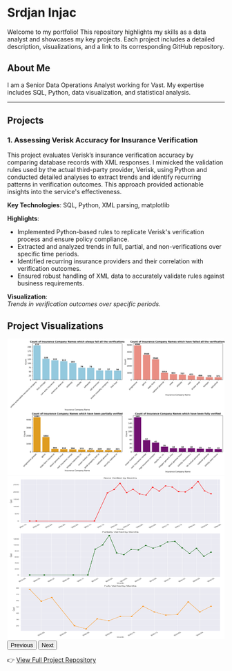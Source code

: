 # Srdjan Injac

Welcome to my portfolio! This repository highlights my skills as a data analyst and showcases my key projects. Each project includes a detailed description, visualizations, and a link to its corresponding GitHub repository.

## About Me

I am a Senior Data Operations Analyst working for Vast. My expertise includes SQL, Python, data visualization, and statistical analysis.

---

## Projects

### 1. Assessing Verisk Accuracy for Insurance Verification

This project evaluates Verisk’s insurance verification accuracy by comparing database records with XML responses. I mimicked the validation rules used by the actual third-party provider, Verisk, using Python and conducted detailed analyses to extract trends and identify recurring patterns in verification outcomes. This approach provided actionable insights into the service's effectiveness.

**Key Technologies**: SQL, Python, XML parsing, matplotlib  

**Highlights**:
- Implemented Python-based rules to replicate Verisk's verification process and ensure policy compliance.
- Extracted and analyzed trends in full, partial, and non-verifications over specific time periods.
- Identified recurring insurance providers and their correlation with verification outcomes.
- Ensured robust handling of XML data to accurately validate rules against business requirements.

**Visualization**:  
_Trends in verification outcomes over specific periods._  
<section id="carousel">
  <h2>Project Visualizations</h2>
  <div class="carousel">
    <div class="carousel-images" id="carousel-images">
      <img src="assets/images/aj_probaj.png" alt="Graph 1">
      <img src="assets/images/compressed_graph.png" alt="Graph 2">
    </div>
  </div>
  <div class="carousel-buttons">
    <button onclick="prevSlide()">Previous</button>
    <button onclick="nextSlide()">Next</button>
  </div>
</section>

<!-- Carousel JavaScript -->
<script>
  const imagesContainer = document.getElementById('carousel-images');
  const totalImages = imagesContainer.children.length;
  let currentIndex = 0;

  function updateCarousel() {
    const offset = -currentIndex * 100;
    imagesContainer.style.transform = `translateX(${offset}%)`;
  }

  function prevSlide() {
    currentIndex = (currentIndex - 1 + totalImages) % totalImages;
    updateCarousel();
  }

  function nextSlide() {
    currentIndex = (currentIndex + 1) % totalImages;
    updateCarousel();
  }
</script>


👉 [View Full Project Repository](https://github.com/srdjan-injac/Verisk-Accuracy)
